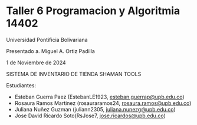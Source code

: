 # Taller 6 Programacion y Algoritmia 14402
Universidad Pontificia Bolivariana 

Presentado a. Miguel A. Ortiz Padilla

1 de Noviembre de 2024

SISTEMA DE INVENTARIO DE TIENDA SHAMAN TOOLS

Estudiantes:
- Esteban Guerra Paez (EstebanLE1923, esteban.guerrap@upb.edu.co)
- Rosaura Ramos Martinez (rosauraramos24, rosaura.ramos@upb.edu.co)
- Juliana Nuñez Guzman (juliann2305, juliana.nunezg@upb.edu.co)
- Jose David Ricardo Soto(RsJose7, jose.ricardos@upb.edu.co)

